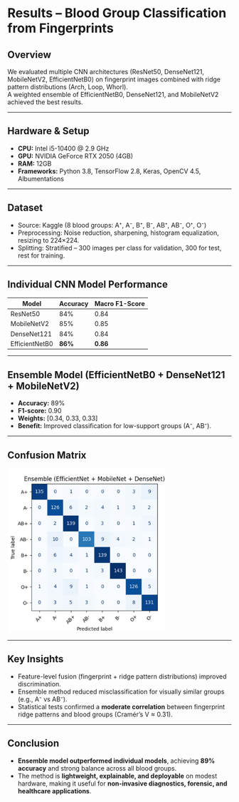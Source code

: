 # Results – Blood Group Classification from Fingerprints

## Overview
We evaluated multiple CNN architectures (ResNet50, DenseNet121, MobileNetV2, EfficientNetB0) on fingerprint images combined with ridge pattern distributions (Arch, Loop, Whorl).  
A weighted ensemble of EfficientNetB0, DenseNet121, and MobileNetV2 achieved the best results.

---

## Hardware & Setup
- **CPU:** Intel i5-10400 @ 2.9 GHz  
- **GPU:** NVIDIA GeForce RTX 2050 (4GB)  
- **RAM:** 12GB  
- **Frameworks:** Python 3.8, TensorFlow 2.8, Keras, OpenCV 4.5, Albumentations  

---

## Dataset
- Source: Kaggle (8 blood groups: A⁺, A⁻, B⁺, B⁻, AB⁺, AB⁻, O⁺, O⁻)  
- Preprocessing: Noise reduction, sharpening, histogram equalization, resizing to 224×224.  
- Splitting: Stratified – 300 images per class for validation, 300 for test, rest for training.  

---

## Individual CNN Model Performance

| Model          | Accuracy | Macro F1-Score |
|----------------|----------|----------------|
| ResNet50       | 84%      | 0.84           |
| MobileNetV2    | 85%      | 0.85           |
| DenseNet121    | 84%      | 0.84           |
| EfficientNetB0 | **86%**  | **0.86**       |

---

## Ensemble Model (EfficientNetB0 + DenseNet121 + MobileNetV2)
- **Accuracy:** 89%  
- **F1-score:** 0.90  
- **Weights:** [0.34, 0.33, 0.33]  
- **Benefit:** Improved classification for low-support groups (A⁻, AB⁻).  

---

## Confusion Matrix
![Confusion Matrix](results/confusion_matrix.png)

---

## Key Insights
- Feature-level fusion (fingerprint + ridge pattern distributions) improved discrimination.  
- Ensemble method reduced misclassification for visually similar groups (e.g., A⁻ vs AB⁻).  
- Statistical tests confirmed a **moderate correlation** between fingerprint ridge patterns and blood groups (Cramér’s V ≈ 0.31).  

---

## Conclusion
- **Ensemble model outperformed individual models**, achieving **89% accuracy** and strong balance across all blood groups.  
- The method is **lightweight, explainable, and deployable** on modest hardware, making it useful for **non-invasive diagnostics, forensic, and healthcare applications**.  
